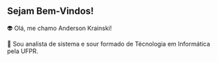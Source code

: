 ## Sejam Bem-Vindos!

👽 Olá, me chamo Anderson Krainski!

💬 Sou analista de sistema e sour formado de Técnologia em Informática pela UFPR.

<!--
**dev-krainski/dev-krainski** is a ✨ _special_ ✨ repository because its `README.md` (this file) appears on your GitHub profile.

Here are some ideas to get you started:

- 🔭 I’m currently working on ...
- 🌱 I’m currently learning ...
- 👯 I’m looking to collaborate on ...
- 🤔 I’m looking for help with ...
- 💬 Ask me about ...
- 📫 How to reach me: ...
- 😄 Pronouns: ...
- ⚡ Fun fact: ...
-->
